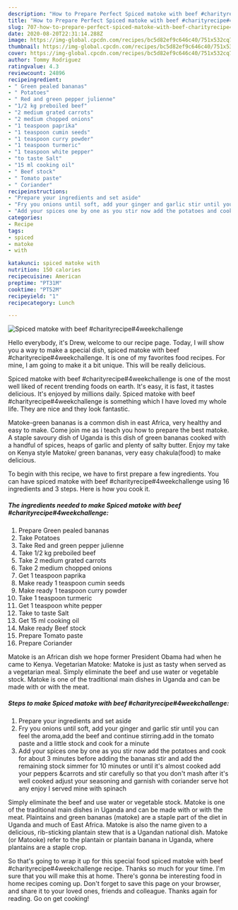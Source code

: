 ```yaml
---
description: "How to Prepare Perfect Spiced matoke with beef #charityrecipe#4weekchallenge"
title: "How to Prepare Perfect Spiced matoke with beef #charityrecipe#4weekchallenge"
slug: 707-how-to-prepare-perfect-spiced-matoke-with-beef-charityrecipe4weekchallenge
date: 2020-08-20T22:31:14.288Z
image: https://img-global.cpcdn.com/recipes/bc5d82ef9c646c40/751x532cq70/spiced-matoke-with-beef-charityrecipe4weekchallenge-recipe-main-photo.jpg
thumbnail: https://img-global.cpcdn.com/recipes/bc5d82ef9c646c40/751x532cq70/spiced-matoke-with-beef-charityrecipe4weekchallenge-recipe-main-photo.jpg
cover: https://img-global.cpcdn.com/recipes/bc5d82ef9c646c40/751x532cq70/spiced-matoke-with-beef-charityrecipe4weekchallenge-recipe-main-photo.jpg
author: Tommy Rodriguez
ratingvalue: 4.3
reviewcount: 24896
recipeingredient:
- " Green pealed bananas"
- " Potatoes"
- " Red and green pepper julienne"
- "1/2 kg preboiled beef"
- "2 medium grated carrots"
- "2 medium chopped onions"
- "1 teaspoon paprika"
- "1 teaspoon cumin seeds"
- "1 teaspoon curry powder"
- "1 teaspoon turmeric"
- "1 teaspoon white pepper"
- "to taste Salt"
- "15 ml cooking oil"
- " Beef stock"
- " Tomato paste"
- " Coriander"
recipeinstructions:
- "Prepare your ingredients and set aside"
- "Fry you onions until soft, add your ginger and garlic stir until you can feel the aroma,add the beef and continue stirring.add in the tomato paste and a little stock and cook for a minute"
- "Add your spices one by one as you stir now add the potatoes and cook for about 3 minutes before adding the bananas stir and add the remaining stock simmer for 10 minutes or until it&#39;s almost cooked add your peppers &amp;carrots and stir carefully so that you don&#39;t mash after it&#39;s well cooked adjust your seasoning and garnish with coriander serve hot any enjoy I served mine with spinach"
categories:
- Recipe
tags:
- spiced
- matoke
- with

katakunci: spiced matoke with 
nutrition: 150 calories
recipecuisine: American
preptime: "PT31M"
cooktime: "PT52M"
recipeyield: "1"
recipecategory: Lunch

---
```



![Spiced matoke with beef #charityrecipe#4weekchallenge](https://img-global.cpcdn.com/recipes/bc5d82ef9c646c40/751x532cq70/spiced-matoke-with-beef-charityrecipe4weekchallenge-recipe-main-photo.jpg)

Hello everybody, it's Drew, welcome to our recipe page. Today, I will show you a way to make a special dish, spiced matoke with beef #charityrecipe#4weekchallenge. It is one of my favorites food recipes. For mine, I am going to make it a bit unique. This will be really delicious.

Spiced matoke with beef #charityrecipe#4weekchallenge is one of the most well liked of recent trending foods on earth. It's easy, it is fast, it tastes delicious. It's enjoyed by millions daily. Spiced matoke with beef #charityrecipe#4weekchallenge is something which I have loved my whole life. They are nice and they look fantastic.

Matoke-green bananas is a common dish in east Africa, very healthy and easy to make. Come join me as i teach you how to prepare the best matoke. A staple savoury dish of Uganda is this dish of green bananas cooked with a handful of spices, heaps of garlic and plenty of salty butter. Enjoy my take on Kenya style Matoke/ green bananas, very easy chakula(food) to make delicious.


To begin with this recipe, we have to first prepare a few ingredients. You can have spiced matoke with beef #charityrecipe#4weekchallenge using 16 ingredients and 3 steps. Here is how you cook it.

<!--inarticleads1-->

##### The ingredients needed to make Spiced matoke with beef #charityrecipe#4weekchallenge:

1. Prepare  Green pealed bananas
1. Take  Potatoes
1. Take  Red and green pepper julienne
1. Take 1/2 kg preboiled beef
1. Take 2 medium grated carrots
1. Take 2 medium chopped onions
1. Get 1 teaspoon paprika
1. Make ready 1 teaspoon cumin seeds
1. Make ready 1 teaspoon curry powder
1. Take 1 teaspoon turmeric
1. Get 1 teaspoon white pepper
1. Take to taste Salt
1. Get 15 ml cooking oil
1. Make ready  Beef stock
1. Prepare  Tomato paste
1. Prepare  Coriander


Matoke is an African dish we hope former President Obama had when he came to Kenya. Vegetarian Matoke: Matoke is just as tasty when served as a vegetarian meal. Simply eliminate the beef and use water or vegetable stock. Matoke is one of the traditional main dishes in Uganda and can be made with or with the meat. 

<!--inarticleads2-->

##### Steps to make Spiced matoke with beef #charityrecipe#4weekchallenge:

1. Prepare your ingredients and set aside
1. Fry you onions until soft, add your ginger and garlic stir until you can feel the aroma,add the beef and continue stirring.add in the tomato paste and a little stock and cook for a minute
1. Add your spices one by one as you stir now add the potatoes and cook for about 3 minutes before adding the bananas stir and add the remaining stock simmer for 10 minutes or until it&#39;s almost cooked add your peppers &amp;carrots and stir carefully so that you don&#39;t mash after it&#39;s well cooked adjust your seasoning and garnish with coriander serve hot any enjoy I served mine with spinach


Simply eliminate the beef and use water or vegetable stock. Matoke is one of the traditional main dishes in Uganda and can be made with or with the meat. Plaintains and green bananas (matoke) are a staple part of the diet in Uganda and much of East Africa. Matoke is also the name given to a delicious, rib-sticking plantain stew that is a Ugandan national dish. Matoke (or Matooke) refer to the plantain or plantain banana in Uganda, where plantains are a staple crop. 

So that's going to wrap it up for this special food spiced matoke with beef #charityrecipe#4weekchallenge recipe. Thanks so much for your time. I'm sure that you will make this at home. There's gonna be interesting food in home recipes coming up. Don't forget to save this page on your browser, and share it to your loved ones, friends and colleague. Thanks again for reading. Go on get cooking!
